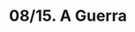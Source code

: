 ---
ref: sol-030-0238
title: "08/15. A Guerra"
author_name: ["Otelo Azinhais"]
publisher: ["Publicações Europa-América"]
year: y1957
origin: ["Portugal"]
formats: [book, book-cover]
disciplines: [graphic-design, illustration, lettering, typography]
tags: ["Hans Hellmut Kirst", "José Saramago"]
layout: artifact
status: ["production"]
published: false
int_published: false
image_count:
date_added: 2023-06-16
batch: /ladra15Abril/1
---
